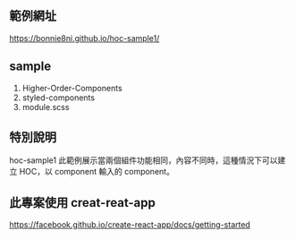 ## 範例網址

https://bonnie8ni.github.io/hoc-sample1/

## sample

1. Higher-Order-Components
2. styled-components
3. module.scss

## 特別說明

hoc-sample1 此範例展示當兩個組件功能相同，內容不同時，這種情況下可以建立 HOC，以 component 輸入的 component。

## 此專案使用 creat-reat-app

https://facebook.github.io/create-react-app/docs/getting-started
